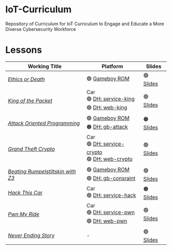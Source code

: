 # IoT-Curriculum

Repository of Curriculum for IoT Curriculum to Engage and Educate a More Diverse Cybersecurity Workforce

# Lessons

| Working Title | Platform | Slides |
|---------------|----------|--------|
| [*Ethics or Death*](1_ethics_or_death) | :green_circle: [Gameboy ROM](1_ethics_or_death/rom) | :green_circle: [Slides](1_ethics_or_death/slides) |
| [*King of the Packet*](2_king_of_packet) | Car <br> :green_circle: [DH: service-king](https://hub.docker.com/repository/docker/tjoconnor/service-king/) <br>:green_circle: [DH: web-king](https://hub.docker.com/repository/docker/tjoconnor/web-king/) | :green_circle: [Slides](2_king_of_packet/slides) |
| [*Attack Oriented Programming*](3_attack_programming) | :green_circle: [Gameboy ROM](3_attack_programming/src/gameboy_studio) <br>:orange_circle: [DH: gb-attack](https://hub.docker.com/repository/docker/tjoconnor/gb-attack/) | :orange_circle: [Slides](3_attack_programming/slides) |
| [*Grand Theft Crypto*](4_grand_theft_crypto) | Car <br> :green_circle: [DH: service-crypto](https://hub.docker.com/repository/docker/tjoconnor/service-crypto/) <br>:green_circle: [DH: web-crypto](https://hub.docker.com/repository/docker/tjoconnor/web-crypto/) | :green_circle: [Slides](4_grand_theft_crypto/slides) |
| [*Beating Rumpelstiltskin with Z3*](5_beating_rumpelstiltskin) | :green_circle: [Gameboy ROM](5_beating_rumpelstiltskin/src/gameboy_studio) <br>:green_circle: [DH: gb-consraint](https://hub.docker.com/repository/docker/tjoconnor/gb-constraint/) | :green_circle: [Slides](5_beating_rumpelstiltskin/slides) |
| [*Hack This Car*](6_hack_this_car) | Car <br> :green_circle: [DH: service-hack](https://hub.docker.com/repository/docker/tjoconnor/service-hack) | :orange_circle: [Slides](6_hack_this_car/slides) |
| [*Pwn My Ride*](7_pwn_my_ride/) | Car <br> :green_circle: [DH: service-pwn](https://hub.docker.com/repository/docker/tjoconnor/service-pwn/) <br>:green_circle: [DH: web-pwn](https://hub.docker.com/repository/docker/tjoconnor/web-pwn/) | :green_circle: [Slides](7_pwn_my_ride/slides/) |
| [*Never Ending Story*](8_never_ending) | - | :green_circle: [Slides](https://drive.google.com/drive/folders/1PLbkpGtWcMuTS60iMl1pKNnKl5PVmJcP) |
